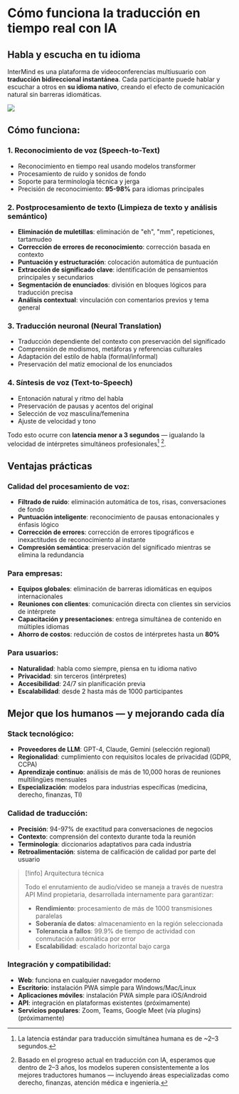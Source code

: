 # Cómo funciona la traducción en tiempo real con IA

## Habla y escucha en tu idioma

InterMind es una plataforma de videoconferencias multiusuario con **traducción bidireccional instantánea**. Cada participante puede hablar y escuchar a otros en **su idioma nativo**, creando el efecto de comunicación natural sin barreras idiomáticas.

![](/interpretating.svg)

## Cómo funciona:

### 1. **Reconocimiento de voz (Speech-to-Text)**

- Reconocimiento en tiempo real usando modelos transformer
- Procesamiento de ruido y sonidos de fondo
- Soporte para terminología técnica y jerga
- Precisión de reconocimiento: **95-98%** para idiomas principales

### 2. **Postprocesamiento de texto (Limpieza de texto y análisis semántico)**

- **Eliminación de muletillas**: eliminación de "eh", "mm", repeticiones, tartamudeo
- **Corrección de errores de reconocimiento**: corrección basada en contexto
- **Puntuación y estructuración**: colocación automática de puntuación
- **Extracción de significado clave**: identificación de pensamientos principales y secundarios
- **Segmentación de enunciados**: división en bloques lógicos para traducción precisa
- **Análisis contextual**: vinculación con comentarios previos y tema general

### 3. **Traducción neuronal (Neural Translation)**

- Traducción dependiente del contexto con preservación del significado
- Comprensión de modismos, metáforas y referencias culturales
- Adaptación del estilo de habla (formal/informal)
- Preservación del matiz emocional de los enunciados

### 4. **Síntesis de voz (Text-to-Speech)**

- Entonación natural y ritmo del habla
- Preservación de pausas y acentos del original
- Selección de voz masculina/femenina
- Ajuste de velocidad y tono

Todo esto ocurre con **latencia menor a 3 segundos** — igualando la velocidad de intérpretes simultáneos profesionales[^1] [^2].

## Ventajas prácticas

### Calidad del procesamiento de voz:

- **Filtrado de ruido**: eliminación automática de tos, risas, conversaciones de fondo
- **Puntuación inteligente**: reconocimiento de pausas entonacionales y énfasis lógico
- **Corrección de errores**: corrección de errores tipográficos e inexactitudes de reconocimiento al instante
- **Compresión semántica**: preservación del significado mientras se elimina la redundancia

### Para empresas:

- **Equipos globales**: eliminación de barreras idiomáticas en equipos internacionales
- **Reuniones con clientes**: comunicación directa con clientes sin servicios de intérprete
- **Capacitación y presentaciones**: entrega simultánea de contenido en múltiples idiomas
- **Ahorro de costos**: reducción de costos de intérpretes hasta un **80%**

### Para usuarios:

- **Naturalidad**: habla como siempre, piensa en tu idioma nativo
- **Privacidad**: sin terceros (intérpretes)
- **Accesibilidad**: 24/7 sin planificación previa
- **Escalabilidad**: desde 2 hasta más de 1000 participantes

## Mejor que los humanos — y mejorando cada día

### Stack tecnológico:

- **Proveedores de LLM**: GPT-4, Claude, Gemini (selección regional)
- **Regionalidad**: cumplimiento con requisitos locales de privacidad (GDPR, CCPA)
- **Aprendizaje continuo**: análisis de más de 10,000 horas de reuniones multilingües mensuales
- **Especialización**: modelos para industrias específicas (medicina, derecho, finanzas, TI)

### Calidad de traducción:

- **Precisión**: 94-97% de exactitud para conversaciones de negocios
- **Contexto**: comprensión del contexto durante toda la reunión
- **Terminología**: diccionarios adaptativos para cada industria
- **Retroalimentación**: sistema de calificación de calidad por parte del usuario

> [!info] Arquitectura técnica
>
> Todo el enrutamiento de audio/video se maneja a través de nuestra API Mind propietaria, desarrollada internamente para garantizar:
>
> - **Rendimiento**: procesamiento de más de 1000 transmisiones paralelas
> - **Soberanía de datos**: almacenamiento en la región seleccionada
> - **Tolerancia a fallos**: 99.9% de tiempo de actividad con conmutación automática por error
> - **Escalabilidad**: escalado horizontal bajo carga

### Integración y compatibilidad:

- **Web**: funciona en cualquier navegador moderno
- **Escritorio**: instalación PWA simple para Windows/Mac/Linux
- **Aplicaciones móviles**: instalación PWA simple para iOS/Android
- **API**: integración en plataformas existentes (próximamente)
- **Servicios populares**: Zoom, Teams, Google Meet (vía plugins) (próximamente)

[^1]: La latencia estándar para traducción simultánea humana es de ~2–3 segundos.

[^2]: Basado en el progreso actual en traducción con IA, esperamos que dentro de 2–3 años, los modelos superen consistentemente a los mejores traductores humanos — incluyendo áreas especializadas como derecho, finanzas, atención médica e ingeniería.